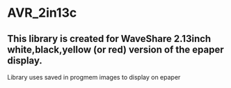 # AVR_2in13c
## This library is created for WaveShare 2.13inch white,black,yellow (or red) version of the epaper display.

Library uses saved in progmem images to display on epaper
